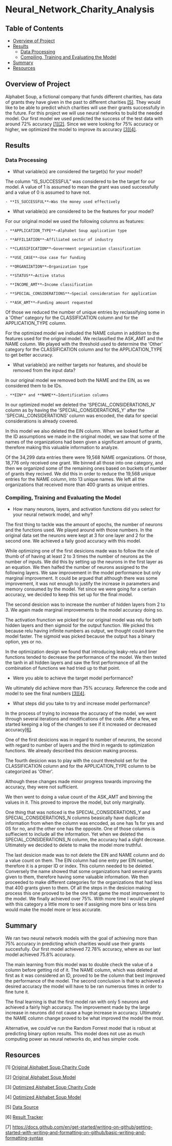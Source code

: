 # Neural_Network_Charity_Analysis

## Table of Contents
- [Overview of Project](#OverviewProject)
- [Results](#Results)
  * [Data Processing](#DataProcessing)
  * [Compiling, Training and Evaluating the Model](#Compiling)
- [Summary](#Summary)
- [Resources](#Resources)

## <a name="OverviewProject"></a>Overview of Project

Alphabet Soup, a fictional company that funds different charities, has data of  grants they have given in the past to different charities [[5]](#5). They would like to be able to predict which charities will use their grants successfully in the future. For this project we will use neural networks to build the needed model. Our first model we used predicted the success of the test data with around 72% accuracy [[1]](#1)[[2]](#2). Since we were looking for 75% accuracy or higher, we optimized the model to improve its accuracy [[3]](#3)[[4]](#4). 

## <a name="Results"></a>Results

### <a name="DataProcessing"></a>Data Processing

  * What variable(s) are considered the target(s) for your model?
  
  The column "IS_SUCCESSFUL" was considered to be the target for our model. A value of 1 is assumed to mean the grant was used successfully and a value of 0 is assumed to have not. 
  
    - **IS_SUCCESSFUL**—Was the money used effectively

  
  * What variable(s) are considered to be the features for your model?

For our original model we used the following columns as features:  

    - **APPLICATION_TYPE**—Alphabet Soup application type
    
    - **AFFILIATION**—Affiliated sector of industry
    
    - **CLASSIFICATION**—Government organization classification
    
    - **USE_CASE**—Use case for funding
    
    - **ORGANIZATION**—Organization type
    
    - **STATUS**—Active status
    
    - **INCOME_AMT**—Income classification
    
    - **SPECIAL_CONSIDERATIONS**—Special consideration for application
    
    - **ASK_AMT**—Funding amount requested
    
Of those we reduced the number of unique entries by reclassifying some in a 'Other' category for the CLASSIFICATION column and for the APPLICATION_TYPE column.

For the optimized model we indluded the NAME column in addition to the features used for the original model. We reclassified the ASK_AMT and the NAME column. We played with the threshold used to determine the 'Other' category for the CLASSIFICATION column and for the APPLICATION_TYPE to get better accuracy. 
  
  * What variable(s) are neither targets nor features, and should be removed from the input data?
  
  In our original model we removed both the NAME and the EIN, as we considered them to be IDs. 
  
    - **EIN** and **NAME**—Identification columns
  
  In our optimized model we deleted the 'SPECIAL_CONSIDERATIONS_N' column as by having the 'SPECIAL_CONSIDERATIONS_Y' after the 'SPECIAL_CONSIDERATIONS' column was encoded, the data for special considerations is already covered. 
  
  In this model we also deleted the EIN column. When we looked further at the ID assumptions we made in the original model, we saw that some of the names of the organizations had been given a significant amount of grants, therefore making this valuable information to analyze. 
  
  Of the 34,299 data entries there were 19,568 NAME organizations. Of those, 18,776 only received one grant. We binned all those into one category, and then we organized some of the remaining ones based on buckets of number of grants they recived. We did this in order to reduce the 19,568 unique entries for the NAME column, into 13 unique names. We left all the organizations that received more than 400 grants as unique entries. 
  
### <a name="Compiling"></a>Compiling, Training and Evaluating the Model

  * How many neurons, layers, and activation functions did you select for your neural network model, and why?
 
  The first thing to tackle was the amount of epochs, the number of neurons and the functions used. We played around with those numbers. In the original data set the neurons were kept at 3 for one layer and 2 for the second one. We achieved a faily good accuracy with this model. 

 
 While optimizing one of the first desicions made was to follow the rule of thumb of of having at least 2 to 3 times the number of neurons as the number of inputs. We did this by setting up the neurons in the first layer as an equation. We then halfed the number of neurons assigned to the following layers.  We saw improvement in the model performance but only marginal improvement. It could be argued that although there was some improvement, it was not enough to justify the increase in parameters and memory consumed by the model. Yet since we were going for a certain accuracy, we decided to keep this set up for the final model.  
  
  The second desicion was to increase the number of hidden layers from 2 to 3. We again made marginal improvements to the model accuracy doing so. 
  
  The activation frunction we picked for our original model was relu for both hidden layers and then sigmoid for the output function. We picked this because relu having infinite numbers as output, we thought could learn the model faster. The sigmoid was picked because the output has a binary option, yes or no. 
  
  In the optimization design we found that introducing leaky-relu and liner functions tended to decrease the performance of the model. We then tested the tanh in all hidden layers and saw the first performance of all the combination of functions we had tried up to that point. 
  
  
  * Were you able to achieve the target model performance?
  
  We ultimately did achieve more than 75% accuracy. Reference the code and model to see the final numbers [[3]](#3)[[4]](#4).
  
  * What steps did you take to try and increase model performance?
 
 In the process of trying to increase the accuracy of the model, we went through several iterations and modifications of the code. After a few, we started keeping a log of the changes to see if it increased or decreased accuracy[[6]](#6). 
 
One of the first desicions was in regard to number of neurons, the second with regard to number of layers and the third in regards to optimization functions. We already described this desicion making process. 

The fourth desicion was to play with the count threshold set for the CLASSIFICATION column and for the APPLICATION_TYPE column to be categorized as 'Other'. 

Although these changes made minor progress towards improving the accuracy, they were not sufficient. 

We then went to doing a value count of the ASK_AMT and binning the values in it. This proved to improve the model, but only marginally. 

One thing that was noticed is the SPECIAL_CONSIDERATIONS_Y and SPECIAL_CONSIDERATIONS_N columns beasically have duplicate information from when the column was encoded, as one has 1s for yes and 0S for no, and the other one has the opposite. One of those columns is suffiecient to include all the information. Yet when we deleted the SPECIAL_CONSIDERATIONS_N column, the accuracy had a slight decrease. Ultimately we decided to delete to make the model more truthful.

The last desicion made was to not delete the EIN and NAME column and do a value count on them. The EIN column had one entry per EIN number, therefore it is a proper ID or index. This column needed to be deleted. Conversely the name showed that some organizations hard several grants given to them, therefore having some valuable information. We then proceeded to make different categories for the organizations that had less that 400 grants given to them. Of all the steps in the desicion making process this one prooved to be the one that game the most improvement to the model. We finally achieved over 75%. With more time I would've played with this category a little more to see if assigning more bins or less bins would make the model more or less accurate.  
 

## <a name="Summary"></a> Summary

We ran two neural network models with the goal of achieving more than 75% accuracy in predicting which charities would use their grants succesfully. Our first model achieved 72.78% accuracy, where as our last model achieved 75.8% accuracy. 

The main learning from this model was to double check the value of a column before getting rid of it. The NAME column, which was deleted at first as it was considered an ID, proved to be the column that best improved the performance of the model. The second conclusion is that to achieved a desired accuracy the model will have to be ran numerous times in order to fine tune it. 

The final learning is that the first model ran with only 5 neurons and achieved a fairly high accuracy. The improvement made by the large increase in neurons did not cause a huge increase in accuracy. Ultimately the NAME column change proved to be what improved the model the most. 

Alternative, we could've run the Random Forrest model that is robust at predicting binary option results. This model does not use as much computing power as neural networks do, and has simpler code. 

## <a name="Resources"></a>Resources

<a name="1">[1]</a> [Original Alphabet Soup Charity Code](https://github.com/tamiespinosa/Neural_Network_Charity_Analysis/blob/main/AlphabetSoupCharity.ipynb)

<a name="2">[2]</a> [Original Alphabet Soup Model](https://github.com/tamiespinosa/Neural_Network_Charity_Analysis/blob/main/AlphabetSoupCharity.h5)

<a name="3">[3]</a> [Optimized Alphabet Soup Charity Code](https://github.com/tamiespinosa/Neural_Network_Charity_Analysis/blob/main/AlphabetSoupCharity_Optimzation.ipynb)

<a name="4">[4]</a> [Optimized Alphabet Soup Model](https://github.com/tamiespinosa/Neural_Network_Charity_Analysis/blob/main/AlphabetSoupCharity_Optimization.h5)


<a name="5">[5]</a> [Data Source](https://github.com/tamiespinosa/Neural_Network_Charity_Analysis/blob/main/Resources/charity_data.csv)

<a name="6">[6]</a> [Result Tracker](https://github.com/tamiespinosa/Neural_Network_Charity_Analysis/blob/main/Resources/Result_Tracker.xlsx)

[7] https://docs.github.com/en/get-started/writing-on-github/getting-started-with-writing-and-formatting-on-github/basic-writing-and-formatting-syntax
